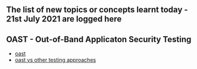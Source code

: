 ## The list of new topics or concepts learnt today - 21st July 2021 are logged here

## OAST - Out-of-Band Applicaton Security Testing
* [oast](https://portswigger.net/burp/application-security-testing/oast)
* [oast vs other testing approaches](https://portswigger.net/blog/oast-out-of-band-application-security-testing)